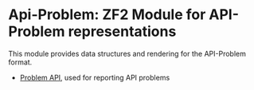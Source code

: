 Api-Problem: ZF2 Module for API-Problem representations
=======================================================

This module provides data structures and rendering for the API-Problem format.

- [Problem API](http://tools.ietf.org/html/draft-nottingham-http-problem-02),
  used for reporting API problems

